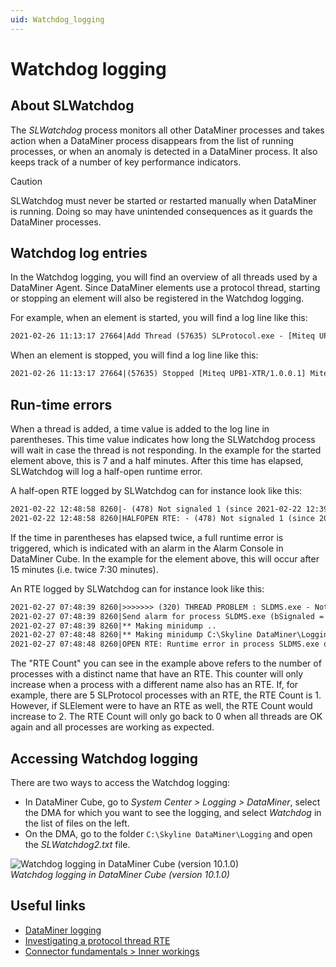 ```yaml
---
uid: Watchdog_logging
---
```


# Watchdog logging

## About SLWatchdog

The *SLWatchdog* process monitors all other DataMiner processes and takes action when a DataMiner process disappears from the list of running processes, or when an anomaly is detected in a DataMiner process. It also keeps track of a number of key performance indicators.

> [!CAUTION]
> SLWatchdog must never be started or restarted manually when DataMiner is running. Doing so may have unintended consequences as it guards the DataMiner processes.

## Watchdog log entries

In the Watchdog logging, you will find an overview of all threads used by a DataMiner Agent. Since DataMiner elements use a protocol thread, starting or stopping an element will also be registered in the Watchdog logging.

For example, when an element is started, you will find a log line like this:

```txt
2021-02-26 11:13:17 27664|Add Thread (57635) SLProtocol.exe - [Miteq UPB1-XTR/1.0.0.1] Miteq UPB1 UC - ProtocolThread [element 101/191] (time = 00:07:30)
```

When an element is stopped, you will find a log line like this:

```txt
2021-02-26 11:13:17 27664|(57635) Stopped [Miteq UPB1-XTR/1.0.0.1] Miteq UPB1 UC - ProtocolThread from SLProtocol.exe
```

## Run-time errors

When a thread is added, a time value is added to the log line in parentheses. This time value indicates how long the SLWatchdog process will wait in case the thread is not responding. In the example for the started element above, this is 7 and a half minutes. After this time has elapsed, SLWatchdog will log a half-open runtime error.

A half-open RTE logged by SLWatchdog can for instance look like this:

```txt
2021-02-22 12:48:58 8260|- (478) Not signaled 1 (since 2021-02-22 12:39:22): SLProtocol.exe - [Miteq UPB1-XTR/1.0.0.1] Miteq UPB1 UC - ProtocolThread
2021-02-22 12:48:58 8260|HALFOPEN RTE: - (478) Not signaled 1 (since 2021-02-22 12:39:22): SLProtocol.exe - [Miteq UPB1-XTR/1.0.0.1] Miteq UPB1 UC - ProtocolThread in Process: SLProtocol.exe for Thread: [Miteq UPB1-XTR/1.0.0.1] Miteq UPB1 UC - ProtocolThread notificationID created: 10753
```

If the time in parentheses has elapsed twice, a full runtime error is triggered, which is indicated with an alarm in the Alarm Console in DataMiner Cube. In the example for the element above, this will occur after 15 minutes (i.e. twice 7:30 minutes).

An RTE logged by SLWatchdog can for instance look like this:

```txt
2021-02-27 07:48:39 8260|>>>>>>> (320) THREAD PROBLEM : SLDMS.exe - NotificationThread
2021-02-27 07:48:39 8260|Send alarm for process SLDMS.exe (bSignaled = FALSE, bStopped = FALSE) for iCookie = 320 (RTE Count = 1)
2021-02-27 07:48:39 8260|** Making minidump ..
2021-02-27 07:48:48 8260|** Making minidump C:\Skyline DataMiner\Logging\MiniDump\2018_02_27 07_48_39_SLDMS.exe.zip finished.
2021-02-27 07:48:48 8260|OPEN RTE: Runtime error in process SLDMS.exe on agent MIEKED2 in Process: SLDMS.exe for Thread: NotificationThread with notificationID: 11395
```

The "RTE Count" you can see in the example above refers to the number of processes with a distinct name that have an RTE. This counter will only increase when a process with a different name also has an RTE. If, for example, there are 5 SLProtocol processes with an RTE, the RTE Count is 1. However, if SLElement were to have an RTE as well, the RTE Count would increase to 2. The RTE Count will only go back to 0 when all threads are OK again and all processes are working as expected.

## Accessing Watchdog logging

There are two ways to access the Watchdog logging:

- In DataMiner Cube, go to *System Center > Logging > DataMiner*, select the DMA for which you want to see the logging, and select *Watchdog* in the list of files on the left.
- On the DMA, go to the folder `C:\Skyline DataMiner\Logging` and open the *SLWatchdog2.txt* file.

![Watchdog logging in DataMiner Cube (version 10.1.0)](~/dataminer/images/watchdog-logging-1024x430.png)<br>
*Watchdog logging in DataMiner Cube (version 10.1.0)*

## Useful links

- [DataMiner logging](xref:DataMiner_logging)
- [Investigating a protocol thread RTE](xref:Investigating_a_protocol_thread_RTE)
- [Connector fundamentals > Inner workings](xref:InnerWorkings)
